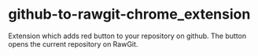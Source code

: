 # github-to-rawgit-chrome_extension
Extension which adds red button to your repository on github. The button opens the current repository on RawGit.
